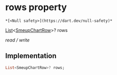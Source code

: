 


# rows property




    *[<Null safety>](https://dart.dev/null-safety)*


[List](https://api.flutter.dev/flutter/dart-core/List-class.html)&lt;[SmeupChartRow](../../smeup_models_widgets_smeup_chart_row/SmeupChartRow-class.md)>? rows
  
_read / write_






## Implementation

```dart
List<SmeupChartRow>? rows;


```







